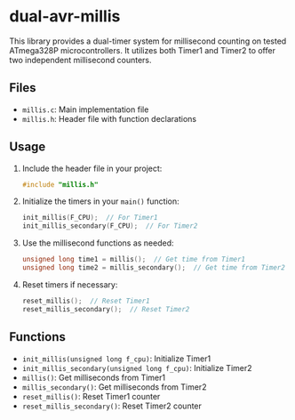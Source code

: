 # dual-avr-millis
This library provides a dual-timer system for millisecond counting on tested ATmega328P microcontrollers. It utilizes both Timer1 and Timer2 to offer two independent millisecond counters.

## Files

- `millis.c`: Main implementation file
- `millis.h`: Header file with function declarations

## Usage

1. Include the header file in your project:
   ```c
   #include "millis.h"
   ```

2. Initialize the timers in your `main()` function:
   ```c
   init_millis(F_CPU);  // For Timer1
   init_millis_secondary(F_CPU);  // For Timer2
   ```

3. Use the millisecond functions as needed:
   ```c
   unsigned long time1 = millis();  // Get time from Timer1
   unsigned long time2 = millis_secondary();  // Get time from Timer2
   ```

4. Reset timers if necessary:
   ```c
   reset_millis();  // Reset Timer1
   reset_millis_secondary();  // Reset Timer2
   ```

## Functions

- `init_millis(unsigned long f_cpu)`: Initialize Timer1
- `init_millis_secondary(unsigned long f_cpu)`: Initialize Timer2
- `millis()`: Get milliseconds from Timer1
- `millis_secondary()`: Get milliseconds from Timer2
- `reset_millis()`: Reset Timer1 counter
- `reset_millis_secondary()`: Reset Timer2 counter
